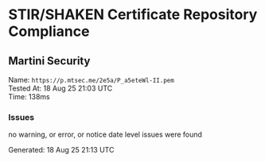 # STIR/SHAKEN Certificate Repository Compliance

## Martini Security

Name: `https://p.mtsec.me/2e5a/P_a5eteWl-II.pem`\
Tested At: 18 Aug 25 21:03 UTC\
Time: 138ms

### Issues

no warning, or error, or notice date level issues were found

Generated: 18 Aug 25 21:13 UTC